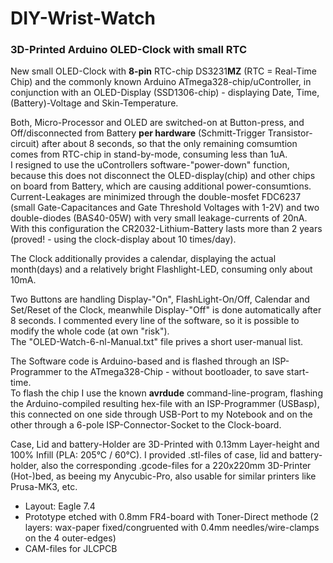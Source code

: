 # DIY-Wrist-Watch
### 3D-Printed Arduino OLED-Clock with small RTC

New small OLED-Clock with **8-pin** RTC-chip DS3231**MZ** (RTC = Real-Time Chip) and the commonly known Arduino ATmega328-chip/uController, in conjunction with an OLED-Display (SSD1306-chip) - displaying Date, Time, (Battery)-Voltage and Skin-Temperature.

Both, Micro-Processor and OLED are switched-on at Button-press, and Off/disconnected from Battery **per hardware** (Schmitt-Trigger Transistor-circuit) after about 8 seconds, so that the only remaining comsumtion comes from RTC-chip in stand-by-mode, consuming less than 1uA.  
I resigned to use the uControllers software-"power-down" function, because this does not disconnect the OLED-display(chip) and other chips on board from Battery, which are causing additional power-consumtions.  
Current-Leakages are minimized through the double-mosfet FDC6237 (small Gate-Capacitances and Gate Threshold Voltages with 1-2V) and two double-diodes (BAS40-05W) with very small leakage-currents of 20nA.  
With this configuration the CR2032-Lithium-Battery lasts more than 2 years (proved! - using the clock-display about 10 times/day).

The Clock additionally provides a calendar, displaying the actual month(days) and a relatively bright Flashlight-LED, consuming only about 10mA.

Two Buttons are handling Display-"On", FlashLight-On/Off, Calendar and Set/Reset of the Clock, meanwhile Display-"Off" is done automatically after 8 seconds.
I commented every line of the software, so it is possible to modify the whole code (at own "risk").  
The "OLED-Watch-6-nl-Manual.txt" file prives a short user-manual list.  

The Software code is Arduino-based and is flashed through an ISP-Programmer to the ATmega328-Chip - without bootloader, to save start-time.  
To flash the chip I use the known **avrdude** command-line-program, flashing the Arduino-compiled resulting hex-file with an ISP-Programmer (USBasp), this connected on one side through USB-Port to my Notebook and on the other through a 6-pole ISP-Connector-Socket to the Clock-board.

Case, Lid and battery-Holder are 3D-Printed with 0.13mm Layer-height and 100% Infill (PLA: 205°C / 60°C). I provided .stl-files of case, lid and battery-holder, also the corresponding .gcode-files for a 220x220mm 3D-Printer (Hot-)bed, as beeing my Anycubic-Pro, also usable for similar printers like Prusa-MK3, etc.

- Layout: Eagle 7.4
- Prototype etched with 0.8mm FR4-board with Toner-Direct methode (2 layers: wax-paper fixed/congruented with 0.4mm needles/wire-clamps on the 4 outer-edges)
- CAM-files for JLCPCB
